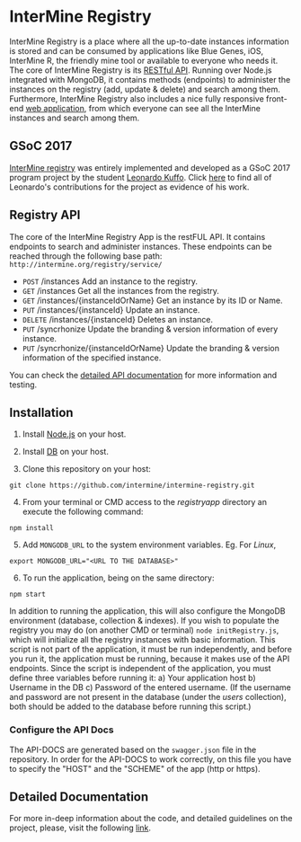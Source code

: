 # InterMine Registry
InterMine Registry is a place where all the up-to-date instances information is stored and can be consumed by applications like Blue Genes, iOS, InterMine R, the friendly mine tool or available to everyone who needs it. The core of InterMine Registry is its [RESTful API](http://registry.intermine.org/api-docs/). Running over Node.js integrated with MongoDB, it contains methods (endpoints) to administer the instances on the registry (add, update & delete) and search among them. Furthermore, InterMine Registry also includes a nice fully responsive front-end [web application](http://registry.intermine.org/), from which everyone can see all the InterMine instances and search among them.

## GSoC 2017 ##
[InterMine registry](http://registry.intermine.org/) was entirely implemented and developed as a GSoC 2017 program project by the student [Leonardo Kuffo](https://github.com/lkuffo). Click [here](https://github.com/intermine/intermine-registry/commits/master?author=lkuffo) to find all of Leonardo's contributions for the project as evidence of his work.


## Registry API ##


The core of the InterMine Registry App is the restFUL API. It contains endpoints to search and administer instances. These endpoints can be reached through the following base path: `http://intermine.org/registry/service/`


- `POST`    /instances     Add an instance to the registry.
- `GET`     /instances     Get all the instances from the registry.
- `GET`     /instances/{instanceIdOrName}    Get an instance by its ID or Name.
- `PUT`     /instances/{instanceId}    Update an instance.
- `DELETE`  /instances/{instanceId}   Deletes an instance.
- `PUT`     /syncrhonize   Update the branding & version information of every instance.
- `PUT`     /syncrhonize/{instanceIdOrName}    Update the branding & version information of the specified instance.

You can check the [detailed API documentation](http://registry.intermine.org/api-docs/) for more information and testing.

## Installation ##

1. Install [Node.js](https://nodejs.org/en/download/) on your host.

2. Install [
DB](https://docs.mongodb.com/manual/installation/) on your host.

3. Clone this repository on your host:
```
git clone https://github.com/intermine/intermine-registry.git
```
4. From your terminal or CMD access to the *registryapp* directory an execute the following command:
```
npm install
```
5. Add `MONGODB_URL` to the system environment variables. Eg. For *Linux*,
```
export MONGODB_URL="<URL TO THE DATABASE>"
```
6. To run the application, being on the same directory:
```
npm start
```

In addition to running the application, this will also configure the MongoDB environment (database, collection & indexes). If you wish to populate the registry you may do (on another CMD or terminal) `node initRegistry.js`, which will initialize all the registry instances with basic information.
This script is not part of the application, it must be run independently, and before you run it, the application must be running, because it makes use of the API endpoints.
Since the script is independent of the application, you must define three variables before running it:
a) Your application host
b) Username in the DB
c) Password of the entered username.
(If the username and password are not present in the database (under the *users* collection), both should be added to the database before running this script.)

### Configure the API Docs ###

The API-DOCS are generated based on the `swagger.json` file in the repository. In order for the API-DOCS to work correctly, on this file you have to specify the "HOST" and the "SCHEME" of the app (http or https).

## Detailed Documentation ##

For more in-deep information about the code, and detailed guidelines on the project, please, visit the following [link](https://docs.google.com/document/d/1ODWOBPA0XePfXmpKN75GQoBPjvFH9Rnp5yIooD1szXw/edit?usp=sharing).
